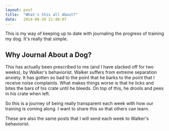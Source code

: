 ```yaml
---
layout: post
title:  "What's this all About?"
date:   2014-08-28 21:40:07
---
```


This is my way of keeping up to date with journaling the progress of training my dog.
It's really that simple.


## Why Journal About a Dog?

This has actually been prescribed to me (and I have slacked off for two weeks), by Walker's behaviorist.
Walker suffers from extreme separation anxiety.
It has gotten so bad to the point that he barks to the point that I receive noise complaints.
What makes things worse is that he licks and bites the bars of his crate until he bleeds.
On top of this, he drools and pees in his crate when left.

So this is a journey of being really transparent each week with how our training is coming along.
I want to share this so that others can learn.

These are also the same posts that I will send each week to Walker's behaviorist.
